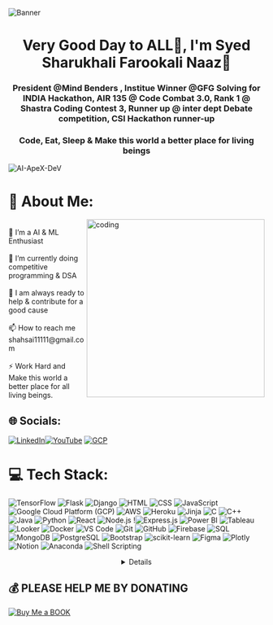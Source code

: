 ![Banner](https://i.postimg.cc/tgVyfypV/image.png)

<h1 align="center">Very Good Day to ALL🙌, I'm Syed Sharukhali Farookali Naaz💫</h1>
<h3 align="center">President @Mind Benders , Institue Winner @GFG Solving for INDIA Hackathon, AIR 135 @ Code Combat 3.0, Rank 1 @ Shastra Coding Contest 3, Runner up @ inter dept Debate competition, CSI Hackathon runner-up</h3>
<h3 align="center">Code, Eat, Sleep & Make this world a better place for living beings</h3>


<p align="left"> <img src="https://komarev.com/ghpvc/?username=AI-ApeX-DeV&label=Profile%20Visitors&color=0e75b6&style=flat" alt="AI-ApeX-DeV" /> </p>


# 💫 About Me:
<img align="right" alt="coding" width="350" src="https://i.pinimg.com/originals/e4/26/70/e426702edf874b181aced1e2fa5c6cde.gif">
<br>👯 I’m a AI & ML Enthusiast<br><br>🌱 I’m currently doing competitive programming & DSA <br><br>💬 I am always ready to help & contribute for a good cause<br><br>📫 How to reach me shahsai11111@gmail.com<br><br>⚡ Work Hard and Make this world a better place for all living beings.<br>

## 🌐 Socials:
[![LinkedIn](https://img.shields.io/badge/LinkedIn-%230077B5.svg?logo=linkedin&logoColor=white)](https://www.linkedin.com/in/sharukhali-farookali-naziyabegum-syed-2817bb272/)[![YouTube](https://img.shields.io/badge/YouTube-%23FF0000.svg?logo=YouTube&logoColor=white)](https://youtube.com/@SHAHSAI) [![GCP](https://img.shields.io/badge/PortFolio-%23FF0000.svg?logo=YouTube&logoColor=blue)](https://ai-apex-dev.github.io/SHAHSAI.github.io/) 

# 💻 Tech Stack:
![TensorFlow](https://img.shields.io/badge/TensorFlow-%23FF6F00.svg?style=for-the-badge&logo=TensorFlow&logoColor=white)
![Flask](https://img.shields.io/badge/Flask-%2300A98F.svg?style=for-the-badge&logo=Flask&logoColor=white)
![Django](https://img.shields.io/badge/Django-%23092E20.svg?style=for-the-badge&logo=Django&logoColor=white)
![HTML](https://img.shields.io/badge/HTML-%23E34F26.svg?style=for-the-badge&logo=HTML5&logoColor=white)
![CSS](https://img.shields.io/badge/CSS-%231572B6.svg?style=for-the-badge&logo=CSS3&logoColor=white)
![JavaScript](https://img.shields.io/badge/JavaScript-%23F7DF1E.svg?style=for-the-badge&logo=JavaScript&logoColor=black)
![Google Cloud Platform (GCP)](https://img.shields.io/badge/Google%20Cloud%20Platform-%234285F4.svg?style=for-the-badge&logo=Google%20Cloud&logoColor=white)
![AWS](https://img.shields.io/badge/AWS-%23232F3E.svg?style=for-the-badge&logo=Amazon%20AWS&logoColor=white)
![Heroku](https://img.shields.io/badge/Heroku-%23430098.svg?style=for-the-badge&logo=Heroku&logoColor=white)
![Jinja](https://img.shields.io/badge/Jinja-%23000000.svg?style=for-the-badge&logo=jinja&logoColor=white)
![C](https://img.shields.io/badge/C-%2300599C.svg?style=for-the-badge&logo=C&logoColor=white)
![C++](https://img.shields.io/badge/C++-%2300599C.svg?style=for-the-badge&logo=C%2B%2B&logoColor=white)
![Java](https://img.shields.io/badge/Java-%23ED8B00.svg?style=for-the-badge&logo=Java&logoColor=white)
![Python](https://img.shields.io/badge/Python-%2314354C.svg?style=for-the-badge&logo=Python&logoColor=white)
![React](https://img.shields.io/badge/React-%2361DAFB.svg?style=for-the-badge&logo=React&logoColor=black)
![Node.js](https://img.shields.io/badge/Node.js-%23339933.svg?style=for-the-badge&logo=Node.js&logoColor=white)
!![Express.js](https://img.shields.io/badge/Express.js-%23000000.svg?style=for-the-badge&logo=Express&logoColor=white)
![Power BI](https://img.shields.io/badge/Power%20BI-%23F2C811.svg?style=for-the-badge&logo=Power%20BI&logoColor=black)
![Tableau](https://img.shields.io/badge/Tableau-%23E97627.svg?style=for-the-badge&logo=Tableau&logoColor=white)
![Looker](https://img.shields.io/badge/Looker-%232674A6.svg?style=for-the-badge&logo=Looker&logoColor=white)
![Docker](https://img.shields.io/badge/Docker-%232496ED.svg?style=for-the-badge&logo=Docker&logoColor=white)
![VS Code](https://img.shields.io/badge/VS%20Code-%23007ACC.svg?style=for-the-badge&logo=Visual%20Studio%20Code&logoColor=white)
![Git](https://img.shields.io/badge/Git-%23F05032.svg?style=for-the-badge&logo=Git&logoColor=white)
![GitHub](https://img.shields.io/badge/GitHub-%23121011.svg?style=for-the-badge&logo=GitHub&logoColor=white)
![Firebase](https://img.shields.io/badge/Firebase-%23FFCA28.svg?style=for-the-badge&logo=Firebase&logoColor=black)
![SQL](https://img.shields.io/badge/SQL-%230075A8.svg?style=for-the-badge&logo=MySQL&logoColor=white)
![MongoDB](https://img.shields.io/badge/MongoDB-%2347A248.svg?style=for-the-badge&logo=MongoDB&logoColor=white)
![PostgreSQL](https://img.shields.io/badge/PostgreSQL-%23336791.svg?style=for-the-badge&logo=PostgreSQL&logoColor=white)
![Bootstrap](https://img.shields.io/badge/Bootstrap-%23563D7C.svg?style=for-the-badge&logo=Bootstrap&logoColor=white)
![scikit-learn](https://img.shields.io/badge/scikit--learn-%23F7931E.svg?style=for-the-badge&logo=scikit-learn&logoColor=white)
![Figma](https://img.shields.io/badge/Figma-%23F24E1E.svg?style=for-the-badge&logo=Figma&logoColor=white)
![Plotly](https://img.shields.io/badge/Plotly-%233F4F75.svg?style=for-the-badge&logo=plotly&logoColor=white)
![Notion](https://img.shields.io/badge/Notion-%23000000.svg?style=for-the-badge&logo=notion&logoColor=white)
![Anaconda](https://img.shields.io/badge/Anaconda-%2344A833.svg?style=for-the-badge&logo=Anaconda&logoColor=white)
![Shell Scripting](https://img.shields.io/badge/Shell%20Scripting-%23121011.svg?style=for-the-badge&logo=GNU%20Bash&logoColor=white)

<details align="center">
  
    
![](https://github-readme-stats.vercel.app/api?username=AI-ApeX-DeV&theme=radical&hide_border=false&include_all_commits=true&count_private=true)<br/>
![](https://github-readme-streak-stats.herokuapp.com/?user=AI-ApeX-DeV&theme=radical&hide_border=false)<br/>
![](https://github-readme-stats.vercel.app/api/top-langs/?username=AI-ApeX-DeV&theme=radical&hide_border=false&include_all_commits=true&count_private=true&layout=compact)
 


</details>

## 💰 PLEASE HELP ME BY DONATING 
  [![Buy Me a BOOK](https://img.shields.io/badge/Buy%20Me%20a%20Coffee-ffdd00?style=for-the-badge&logo=buy-me-a-coffee&logoColor=black)](https://buymeacoffee.com/shahsai11111) 

